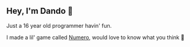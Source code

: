 Hey, **I'm Dando** 👋
---
Just a 16 year old programmer havin' fun.

I made a lil' game called [Numero](https://numero.itsjustdando.com), would love to know what you think 🫡
